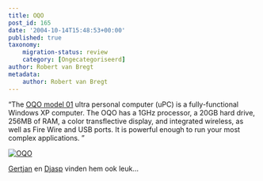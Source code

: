 ```yaml
---
title: OQO
post_id: 165
date: '2004-10-14T15:48:53+00:00'
published: true
taxonomy:
    migration-status: review
    category: [Ongecategoriseerd]
author: Robert van Bregt
metadata:
    author: Robert van Bregt
---
```

“The [OQO model 01](http://www.oqo.com/hardware/basics/) ultra personal computer (uPC) is a fully-functional Windows XP computer. The OQO has a 1GHz processor, a 20GB hard drive, 256MB of RAM, a color transflective display, and integrated wireless, as well as Fire Wire and USB ports. It is powerful enough to run your most complex applications. ”

[![OQO](/wp-content/uploads/2009/08/oqo1.jpg "OQO")](/wp-content/uploads/2009/08/oqo1.jpg)

[Gertjan](http://gertjan.kole.info/pivot/entry.php?id=719) en [Djasp](http://www.jereinsteonzin.nl/entry_1276.html) vinden hem ook leuk…